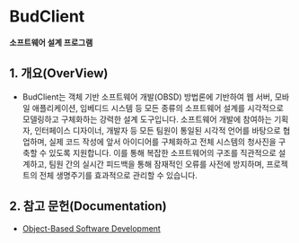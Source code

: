 # BudClient

**소프트웨어 설계 프로그램**


## 1. 개요(OverView)

- BudClient는 객체 기반 소프트웨어 개발(OBSD) 방법론에 기반하여 웹 서버, 모바일 애플리케이션, 임베디드 시스템 등 모든 종류의 소프트웨어 설계를 시각적으로 모델링하고 구체화하는 강력한 설계 도구입니다. 소프트웨어 개발에 참여하는 기획자, 인터페이스 디자이너, 개발자 등 모든 팀원이 통일된 시각적 언어를 바탕으로 협업하며, 실제 코드 작성에 앞서 아이디어를 구체화하고 전체 시스템의 청사진을 구축할 수 있도록 지원합니다. 이를 통해 복잡한 소프트웨어의 구조를 직관적으로 설계하고, 팀원 간의 실시간 피드백을 통해 잠재적인 오류를 사전에 방지하며, 프로젝트의 전체 생명주기를 효과적으로 관리할 수 있습니다. 

## 2. 참고 문헌(Documentation)

- [Object-Based Software Development](https://drive.google.com/file/d/1t1fmWOQ5moMd7O41e6rLD3kWUHtodHVM/view?usp=drive_link)
